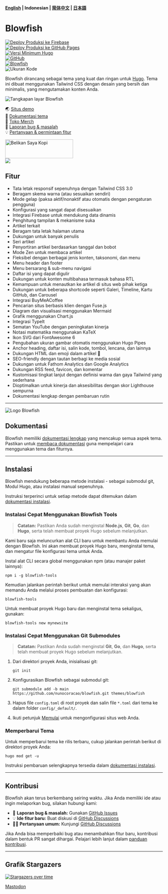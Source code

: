 **[English](https://github.com/nunocoracao/blowfish/blob/main/README.md) | Indonesian | [简体中文](https://github.com/nunocoracao/blowfish/blob/main/README.zh-cn.md) | [日本語](https://github.com/nunocoracao/blowfish/blob/main/README.ja.md)**  

# Blowfish  
[![Deploy Produksi ke Firebase](https://github.com/nunocoracao/blowfish/actions/workflows/firebase-production.yml/badge.svg)](https://github.com/nunocoracao/blowfish/actions/workflows/firebase-production.yml)  
[![Deploy Produksi ke GitHub Pages](https://github.com/nunocoracao/blowfish/actions/workflows/pages.yml/badge.svg)](https://github.com/nunocoracao/blowfish/actions/workflows/pages.yml)  
[![Versi Minimum Hugo](https://img.shields.io/static/v1?label=min-HUGO-version&message=0.87.0&color=blue&logo=hugo)](https://github.com/gohugoio/hugo/releases/tag/v0.87.0)  
[![GitHub](https://img.shields.io/github/license/nunocoracao/blowfish)](https://github.com/nunocoracao/blowfish/blob/main/LICENSE)  
[![Blowfish](https://img.shields.io/badge/Hugo--Themes-@Blowfish-blue)](https://themes.gohugo.io/themes/blowfish/)  
![Ukuran Kode](https://img.shields.io/github/languages/code-size/nunocoracao/blowfish)  

Blowfish dirancang sebagai tema yang kuat dan ringan untuk [Hugo](https://gohugo.io). Tema ini dibuat menggunakan Tailwind CSS dengan desain yang bersih dan minimalis, yang mengutamakan konten Anda.  

![Tangkapan layar Blowfish](https://github.com/nunocoracao/blowfish/blob/main/images/screenshot.png?raw=true)  

🌏 [Situs demo](https://blowfish.page/)  
📑 [Dokumentasi tema](https://blowfish.page/docs/)  
💎 [Toko Merch](http://tee.pub/lic/qwSlWVBL5zc)  
🐛 [Laporan bug & masalah](https://github.com/nunocoracao/blowfish/issues)  
💡 [Pertanyaan & permintaan fitur](https://github.com/nunocoracao/blowfish/discussions)  

<a href="https://www.buymeacoffee.com/nunocoracao" target="_blank"><img src="https://cdn.buymeacoffee.com/buttons/v2/default-yellow.png" alt="Belikan Saya Kopi" style="height: 60px !important;width: 217px !important;" ></a>  
<a target="_blank" href="http://tee.pub/lic/qwSlWVBL5zc"><img class="nozoom" src="https://img.buymeacoffee.com/button-api/?text=Toko Merch &emoji=💎&slug=nunocoracao&button_colour=5F7FFF&font_colour=ffffff&font_family=Lato&outline_colour=000000&coffee_colour=FFDD00" /></a>  

## Fitur  

- Tata letak responsif sepenuhnya dengan Tailwind CSS 3.0  
- Beragam skema warna (atau sesuaikan sendiri)  
- Mode gelap (paksa aktif/nonaktif atau otomatis dengan pengaturan pengguna)  
- Konfigurasi yang sangat dapat disesuaikan  
- Integrasi Firebase untuk mendukung data dinamis  
- Penghitung tampilan & mekanisme suka  
- Artikel terkait  
- Beragam tata letak halaman utama  
- Dukungan untuk banyak penulis  
- Seri artikel  
- Penyortiran artikel berdasarkan tanggal dan bobot  
- Mode Zen untuk membaca artikel  
- Fleksibel dengan berbagai jenis konten, taksonomi, dan menu  
- Menu header dan footer  
- Menu bersarang & sub-menu navigasi  
- Daftar isi yang dapat digulir  
- Dukungan untuk konten multibahasa termasuk bahasa RTL  
- Kemampuan untuk menautkan ke artikel di situs web pihak ketiga  
- Dukungan untuk beberapa shortcode seperti Galeri, Timeline, Kartu GitHub, dan Carousel  
- Integrasi BuyMeACoffee  
- Pencarian situs berbasis klien dengan Fuse.js  
- Diagram dan visualisasi menggunakan Mermaid  
- Grafik menggunakan Chart.js  
- Integrasi TypeIt  
- Sematan YouTube dengan peningkatan kinerja  
- Notasi matematika menggunakan KaTeX  
- Ikon SVG dari FontAwesome 6  
- Pengubahan ukuran gambar otomatis menggunakan Hugo Pipes  
- Anchor heading, daftar isi, salin kode, tombol, lencana, dan lainnya  
- Dukungan HTML dan emoji dalam artikel 🎉  
- SEO-friendly dengan tautan berbagi ke media sosial  
- Dukungan untuk Fathom Analytics dan Google Analytics  
- Dukungan RSS feed, favicon, dan komentar  
- Kustomisasi tingkat lanjut dengan definisi warna dan gaya Tailwind yang sederhana  
- Dioptimalkan untuk kinerja dan aksesibilitas dengan skor Lighthouse sempurna  
- Dokumentasi lengkap dengan pembaruan rutin  

---

![Logo Blowfish](https://github.com/nunocoracao/blowfish/blob/main/logo.png?raw=true)  

## Dokumentasi  

Blowfish memiliki [dokumentasi lengkap](https://blowfish.page/docs/) yang mencakup semua aspek tema. Pastikan untuk [membaca dokumentasi](https://blowfish.page/docs/) guna mempelajari cara menggunakan tema dan fiturnya.  

---

## Instalasi  

Blowfish mendukung beberapa metode instalasi - sebagai submodul git, Modul Hugo, atau instalasi manual sepenuhnya.  

Instruksi terperinci untuk setiap metode dapat ditemukan dalam [dokumentasi instalasi](https://blowfish.page/docs/installation).  

### Instalasi Cepat Menggunakan Blowfish Tools  

> **Catatan:** Pastikan Anda sudah menginstal **Node.js**, **Git**, **Go**, dan **Hugo**, serta telah membuat proyek Hugo sebelum melanjutkan.  

Kami baru saja meluncurkan alat CLI baru untuk membantu Anda memulai dengan Blowfish. Ini akan membuat proyek Hugo baru, menginstal tema, dan mengatur file konfigurasi tema untuk Anda.  

Instal alat CLI secara global menggunakan npm (atau manajer paket lainnya):  
```shell
npm i -g blowfish-tools
```

Kemudian jalankan perintah berikut untuk memulai interaksi yang akan memandu Anda melalui proses pembuatan dan konfigurasi:  
```shell
blowfish-tools
```

Untuk membuat proyek Hugo baru dan menginstal tema sekaligus, gunakan:  
```shell
blowfish-tools new mynewsite
```

### Instalasi Cepat Menggunakan Git Submodules  

> **Catatan:** Pastikan Anda sudah menginstal **Git**, **Go**, dan **Hugo**, serta telah membuat proyek Hugo sebelum melanjutkan.  

1. Dari direktori proyek Anda, inisialisasi git:  
   ```shell
   git init
   ```

2. Konfigurasikan Blowfish sebagai submodul git:  
   ```shell
   git submodule add -b main https://github.com/nunocoracao/blowfish.git themes/blowfish
   ```

3. Hapus file `config.toml` di root proyek dan salin file `*.toml` dari tema ke dalam folder `config/_default/`.  

4. Ikuti petunjuk [Memulai](https://blowfish.page/docs/getting-started/) untuk mengonfigurasi situs web Anda.  

### Memperbarui Tema  

Untuk memperbarui tema ke rilis terbaru, cukup jalankan perintah berikut di direktori proyek Anda:  
```shell
hugo mod get -u
```

Instruksi pembaruan selengkapnya tersedia dalam [dokumentasi instalasi](https://blowfish.page/docs/installation/#installing-updates).  

---

## Kontribusi  

Blowfish akan terus berkembang seiring waktu. Jika Anda memiliki ide atau ingin melaporkan bug, silakan hubungi kami:  

- 🐛 **Laporan bug & masalah:** Gunakan [GitHub Issues](https://github.com/nunocoracao/blowfish/issues)  
- 💡 **Ide fitur baru:** Buat diskusi di [GitHub Discussions](https://github.com/nunocoracao/blowfish/discussions)  
- 🙋‍♀️ **Pertanyaan umum:** Kunjungi [GitHub Discussions](https://github.com/nunocoracao/blowfish/discussions)  

Jika Anda bisa memperbaiki bug atau menambahkan fitur baru, kontribusi dalam bentuk PR sangat dihargai. Pelajari lebih lanjut dalam [panduan kontribusi](https://github.com/nunocoracao/blowfish/blob/main/CONTRIBUTING.md).  

---

## Grafik Stargazers  

[![Stargazers over time](https://starchart.cc/nunocoracao/blowfish.svg)](https://starchart.cc/nunocoracao/blowfish)  

<a rel="me" href="https://masto.ai/@blowfish">Mastodon</a>
